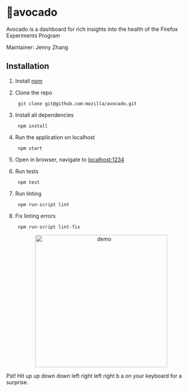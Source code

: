 # 🥑avocado
Avocado is a dashboard for rich insights into the health of the Firefox Experiments Program

Maintainer: Jenny Zhang


## Installation

1. Install [npm](https://www.npmjs.com/get-npm)

1. Clone the repo

        git clone git@github.com:mozilla/avocado.git

1. Install all dependencies

        npm install

1. Run the application on localhost

        npm start
        
1. Open in browser, navigate to [localhost:1234](localhost:1234)

1. Run tests

        npm test

1. Run linting

        npm run-script lint

1. Fix linting errors

        npm run-script lint-fix


<p align="center">
  <img src="https://github.com/mozilla/avocado/blob/2/src/assets/demo.gif" width="350" title="demo">
</p>


Pst! Hit up up down down left right left right b a on your keyboard for a surprise.
